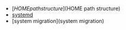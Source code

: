 - [$HOME path structure]($HOME path structure)
- [systemd](systemd)
- [system migration](system migration)
